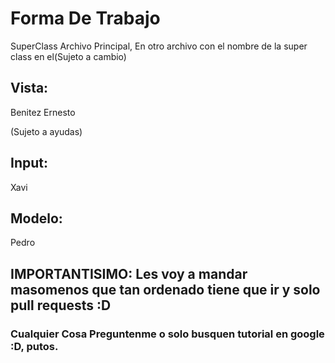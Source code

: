 # Forma De Trabajo


SuperClass Archivo Principal, En otro archivo con el nombre de la super class en el(Sujeto a cambio)

## Vista:

Benitez
Ernesto

(Sujeto a ayudas)
## Input:

Xavi

## Modelo:

Pedro

## IMPORTANTISIMO: Les voy a mandar masomenos que tan ordenado tiene que ir y solo pull requests :D


### Cualquier Cosa Preguntenme o solo busquen tutorial en google :D, putos.